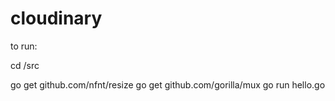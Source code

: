 # cloudinary

to run:

cd <project>/src

go get github.com/nfnt/resize
go get github.com/gorilla/mux
go run hello.go

